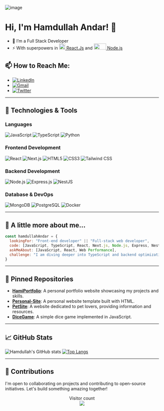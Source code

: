 ![image](https://user-images.githubusercontent.com/73453971/230668857-cab8e27e-1e5e-4f9d-b256-c76b7ef314b2.png)

# Hi, I'm Hamdullah Andar! 👋

- 🔭 I’m a Full Stack Developer
- ⚡ With superpowers in [<img src="https://upload.wikimedia.org/wikipedia/commons/thumb/a/a7/React-icon.svg/512px-React-icon.svg.png?20220125121207" width="20" height="auto" /> React.Js](https://reactjs.org/) and [<img src="https://nodejs.org/static/images/logo.svg" width="40" height="20" /> Node.js](https://nodejs.org/)

## 📫 How to Reach Me:

- <a href='https://www.linkedin.com/in/hamdullah-andar-98b35894/' target="_blank"><img alt='LinkedIn' src='https://img.shields.io/badge/Hamdullah_Andar-100000?style=flat&logo=LinkedIn&logoColor=white&labelColor=0099FF&color=0099FF'/></a>
- <a href='mailto:hamdullahandar786@gmail.com' target="_blank"><img alt='Gmail' src='https://img.shields.io/badge/Hamdullah_Andar-100000?style=flat&logo=Gmail&logoColor=FFFFFF&labelColor=FF2C10&color=FF2C10'/></a>
- <a href='https://twitter.com/HamdullahAndar' target="_blank"><img alt='Twitter' src='https://img.shields.io/badge/Hamdullah_Andar-100000?style=flat&logo=Twitter&logoColor=FFFFFF&labelColor=0DE3FF&color=0DE3FF'/></a>

---

## 🔧 Technologies & Tools

### Languages
![JavaScript](https://icongr.am/devicon/javascript-original.svg?size=50&color=currentColor)
![TypeScript](https://icongr.am/devicon/typescript-original.svg?size=50&color=currentColor)
![Python](https://icongr.am/devicon/python-original.svg?size=50&color=currentColor)

### Frontend Development
![React](https://icongr.am/devicon/react-original.svg?size=50&color=currentColor)
![Next.js](https://icongr.am/devicon/nextjs-original.svg?size=50&color=currentColor)
![HTML5](https://icongr.am/devicon/html5-original.svg?size=50&color=currentColor)
![CSS3](https://icongr.am/devicon/css3-original.svg?size=50&color=currentColor)
![Tailwind CSS](https://www.vectorlogo.zone/logos/tailwindcss/tailwindcss-ar21.svg)

### Backend Development
![Node.js](https://icongr.am/devicon/nodejs-original.svg?size=50&color=currentColor)
![Express.js](https://icongr.am/devicon/express-original.svg?size=50&color=currentColor)
![NestJS](https://icongr.am/devicon/nestjs-original.svg?size=50&color=currentColor)

### Database & DevOps
![MongoDB](https://icongr.am/devicon/mongodb-original.svg?size=50&color=currentColor)
![PostgreSQL](https://icongr.am/devicon/postgresql-original.svg?size=50&color=currentColor)
![Docker](https://icongr.am/devicon/docker-original.svg?size=50&color=currentColor)

---

## 🚀 A little more about me...

```javascript
const hamdullahAndar = {
  lookingFor: "Front-end developer" || "Full-stack web developer",
  code: [JavaScript, TypeScript, React, Next.js, Node.js, Express, NestJS, HTML/CSS, Tailwind CSS],
  askMeAbout: [JavaScript, React, Web Performance],
  challenge: "I am diving deeper into TypeScript and backend optimizations",
}
```

---

## 📌 Pinned Repositories

- [**HamiPortfolio**](https://github.com/Hamdullah-Andar/HamiPortfolio): A personal portfolio website showcasing my projects and skills.
- [**Personal-Site**](https://github.com/Hamdullah-Andar/Personal-Site): A personal website template built with HTML.
- [**PetSite**](https://github.com/Hamdullah-Andar/PetSite): A website dedicated to pet lovers, providing information and resources.
- [**DiceGame**](https://github.com/Hamdullah-Andar/DiceGame): A simple dice game implemented in JavaScript.

---

## 📈 GitHub Stats

![Hamdullah's GitHub stats](https://github-readme-stats.vercel.app/api?username=Hamdullah-Andar&show_icons=true&theme=onedark)
[![Top Langs](https://github-readme-stats.vercel.app/api/top-langs/?username=Hamdullah-Andar&layout=compact)](https://github.com/anuraghazra/github-readme-stats)

---

## 🤝 Contributions

I'm open to collaborating on projects and contributing to open-source initiatives. Let's build something amazing together!

<p align="center">
  Visitor count<br>
  <img src="https://profile-counter.glitch.me/Hamdullah-Andar/count.svg" />
</p>

